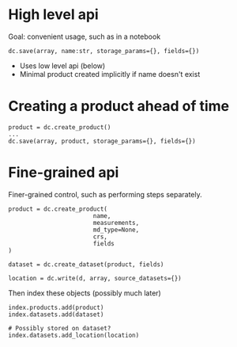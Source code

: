 



# High level api

Goal: convenient usage, such as in a notebook


    dc.save(array, name:str, storage_params={}, fields={})
    
- Uses low level api (below)
- Minimal product created implicitly if name doesn't exist

# Creating a product ahead of time

    product = dc.create_product()
    ...
    dc.save(array, product, storage_params={}, fields={})
    
    
# Fine-grained api

Finer-grained control, such as performing steps separately.


    product = dc.create_product(
                            name, 
                            measurements, 
                            md_type=None,
                            crs,
                            fields
    )
    
    dataset = dc.create_dataset(product, fields)
    
    location = dc.write(d, array, source_datasets={})
    
    
   
Then index these objects (possibly much later)
    
    index.products.add(product)
    index.datasets.add(dataset)
    
    # Possibly stored on dataset?
    index.datasets.add_location(location)
